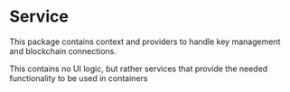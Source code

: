 # Service

This package contains context and providers to handle key management and blockchain connections.

This contains no UI logic, but rather services that provide the needed functionality to be used in containers